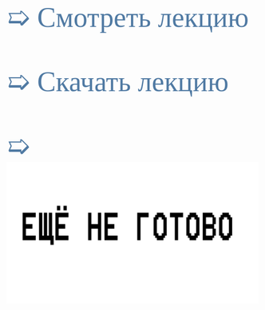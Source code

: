 <html>
<head>
<link href='https://fonts.googleapis.com/css?family=Comfortaa' rel='stylesheet'>
<link href='https://fonts.googleapis.com/css?family=Montserrat' rel='stylesheet'>
<link href='https://fonts.googleapis.com/css?family=Cormorant' rel='stylesheet'>
<link href='https://fonts.googleapis.com/css?family=Nunito' rel='stylesheet'>

</head>




<span style="font-family: 'Montserrat'; font-size: 4em; color: #507AA3;">
➯ Cмотреть лекцию <br/>
 <br/>
➯ Скачать лекцию <br/>
 <br/>
➯ <a href="https://www.flaticon.com/free-animated-icon/critical-thinking_15577805"><img src="./не готово.png"></a>
</span> 


</html> 
 


























